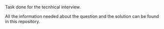 Task done for the tecnhical interview.

All the information needed about the question and the solution can be found in this repository.
